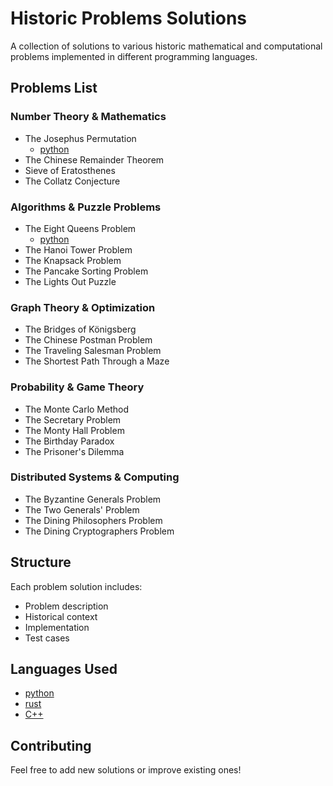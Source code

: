 # Historic Problems Solutions
A collection of solutions to various historic mathematical and computational problems implemented in different programming languages.

## Problems List

### Number Theory & Mathematics
- The Josephus Permutation
  - [python](https://github.com/CaptainMirage/Solved-Historic-Problems/blob/main/Python/The%20Josephus%20Permutation.py)
- The Chinese Remainder Theorem
- Sieve of Eratosthenes
- The Collatz Conjecture

### Algorithms & Puzzle Problems
- The Eight Queens Problem
  - [python](https://github.com/CaptainMirage/Solved-Historic-Problems/blob/main/Python/The%20Eight%20Queens%20Problem.py)
- The Hanoi Tower Problem
- The Knapsack Problem
- The Pancake Sorting Problem
- The Lights Out Puzzle

### Graph Theory & Optimization
- The Bridges of Königsberg
- The Chinese Postman Problem
- The Traveling Salesman Problem
- The Shortest Path Through a Maze

### Probability & Game Theory
- The Monte Carlo Method
- The Secretary Problem
- The Monty Hall Problem
- The Birthday Paradox
- The Prisoner's Dilemma

### Distributed Systems & Computing
- The Byzantine Generals Problem
- The Two Generals' Problem
- The Dining Philosophers Problem
- The Dining Cryptographers Problem


## Structure
Each problem solution includes:
- Problem description
- Historical context
- Implementation
- Test cases

## Languages Used
- [python]()
- [rust]()
- [C++]()

## Contributing
Feel free to add new solutions or improve existing ones!
